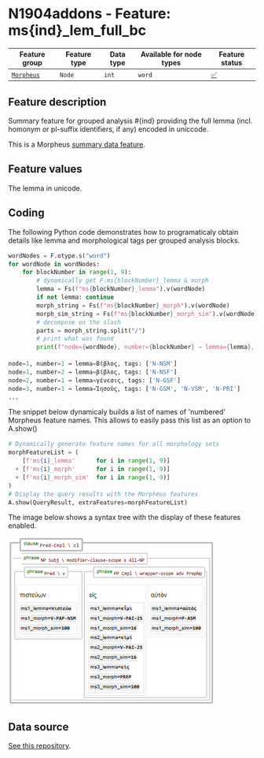 # N1904addons - Feature: ms{ind}_lem_full_bc

Feature group |Feature type | Data type | Available for node types | Feature status
---  | --- | --- | --- | ---
[`Morpheus`](README.md#feature-group-morpheus-analyses-meta-and-summary) | `Node` | `int` | `word` | [✅](featurestatus.md#Trustworthy "Trustworthy")

## Feature description

Summary feature for grouped analysis #{ind} providing the full lemma (incl. homonym or pl-suffix identifiers, if any) encoded in uniccode.

This is a Morpheus [summary data feature](../using_the_morpheus_features.md#morpheus-feature-classes).

## Feature values

The lemma in unicode.

## Coding

The following Python code demonstrates how to programaticaly obtain details like lemma and morphological tags per grouped analysis blocks.

```Python
wordNodes = F.otype.s("word")
for wordNode in wordNodes:
    for blockNumber in range(1, 9):
        # dynamically get F.ms{blockNumber}_lemma & morph
        lemma = Fs(f"ms{blockNumber}_lemma").v(wordNode)
        if not lemma: continue
        morph_string = Fs(f"ms{blockNumber}_morph").v(wordNode)
        morph_sim_string = Fs(f"ms{blockNumber}_morph_sim").v(wordNode)
        # decompose on the slash
        parts = morph_string.split("/")
        # print what was found
        print(f"node={wordNode}, number={blockNumber} → lemma={lemma}, tags: {parts}")

node=1, number=1 → lemma=Βίβλος, tags: ['N-NSM']
node=1, number=2 → lemma=βίβλος, tags: ['N-NSF']
node=2, number=1 → lemma=γένεσις, tags: ['N-GSF']
node=3, number=1 → lemma=Ἰησοῦς, tags: ['N-GSM', 'N-VSM', 'N-PRI']
...
```

The snippet below dynamicaly builds a list of names of 'numbered' Morpheus 
feature names. This allows to easily pass this list as an option to A.show() 

```python
# Dynamically generate feature names for all morphology sets
morphFeatureList = (
    [f'ms{i}_lemma'      for i in range(1, 9)]
  + [f'ms{i}_morph'      for i in range(1, 9)]
  + [f'ms{i}_morph_sim'  for i in range(1, 9)]
)
# Display the query results with the Morpheus features
A.show(QueryResult, extraFeatures=morphFeatureList)
```

The image below shows a syntax tree with the display of these features enabled.

<IMG SRC="images/show_morpheus_features.png" WIDHT=600>

## Data source

[See this repository](https://tonyjurg.github.io/Create_morpheus_TF_dataset/).
